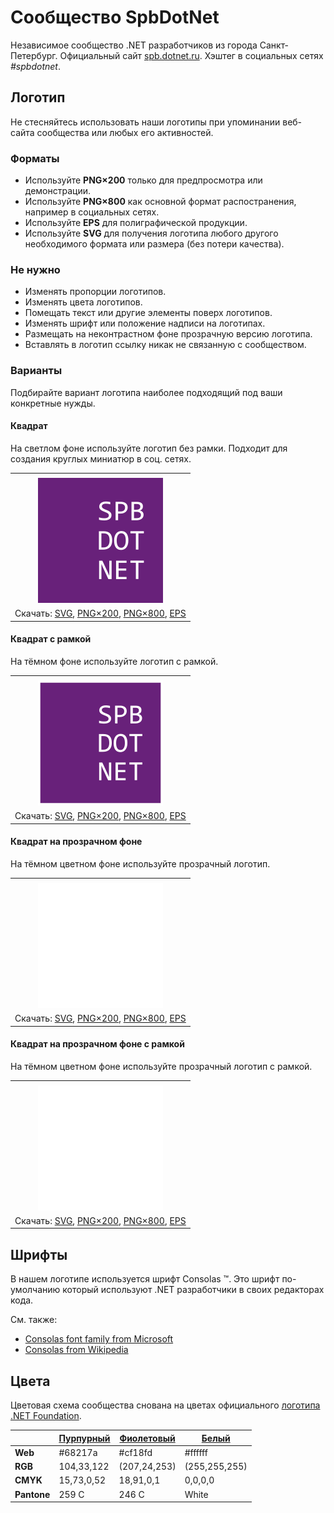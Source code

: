 ﻿# Сообщество SpbDotNet

Независимое сообщество .NET разработчиков из города Санкт-Петербург. Официальный сайт [spb.dotnet.ru](https://spb.dotnet.ru/). Хэштег в социальных сетях _#spbdotnet_.

## Логотип

Не стесняйтесь использовать наши логотипы при упоминании веб-сайта сообщества или любых его активностей.

### Форматы

- Используйте **PNG×200** только для предпросмотра или демонстрации.
- Используйте **PNG×800** как основной формат распостранения, например в социальных сетях.
- Используйте **EPS** для полиграфической продукции.
- Используйте **SVG** для получения логотипа любого другого необходимого формата или размера (без потери качества).

### Не нужно

- Изменять пропорции логотипов.
- Изменять цвета логотипов.
- Помещать текст или другие элементы поверх логотипов.
- Изменять шрифт или положение надписи на логотипах.
- Размещать на неконтрастном фоне прозрачную версию логотипа.
- Вставлять в логотип ссылку никак не связанную с сообществом.

### Варианты

Подбирайте вариант логотипа наиболее подходящий под ваши конкретные нужды.

#### Квадрат

На светлом фоне используйте логотип без рамки. Подходит для создания круглых миниатюр в соц. сетях.

|       |
| :---: |
|       |
| ![Квадрат](spbdotnet-logo-squared-200.png) |
| Скачать: [SVG](https://raw.githubusercontent.com/kulakovt/SpbDotNet/master/Logo/Spb/spbdotnet-logo-squared.svg), [PNG×200](https://raw.githubusercontent.com/kulakovt/SpbDotNet/master/Logo/Spb/spbdotnet-logo-squared-200.png), [PNG×800](https://raw.githubusercontent.com/kulakovt/SpbDotNet/master/Logo/Spb/spbdotnet-logo-squared-800.png), [EPS](https://raw.githubusercontent.com/kulakovt/SpbDotNet/master/Logo/Spb/spbdotnet-logo-squared.eps) |

#### Квадрат с рамкой

На тёмном фоне используйте логотип с рамкой.

|       |
| :---: |
|       |
| ![Квадрат с рамкой](spbdotnet-logo-squared-bordered-200.png) |
| Скачать: [SVG](https://raw.githubusercontent.com/kulakovt/SpbDotNet/master/Logo/Spb/spbdotnet-logo-squared-bordered.svg), [PNG×200](https://raw.githubusercontent.com/kulakovt/SpbDotNet/master/Logo/Spb/spbdotnet-logo-squared-bordered-200.png), [PNG×800](https://raw.githubusercontent.com/kulakovt/SpbDotNet/master/Logo/Spb/spbdotnet-logo-squared-bordered-800.png), [EPS](https://raw.githubusercontent.com/kulakovt/SpbDotNet/master/Logo/Spb/spbdotnet-logo-squared-bordered.eps) |

#### Квадрат на прозрачном фоне

На тёмном цветном фоне используйте прозрачный логотип.

|       |
| :---: |
|       |
| ![Квадрат на прозрачном фоне](spbdotnet-logo-squared-white-200.png) |
| Скачать: [SVG](https://raw.githubusercontent.com/kulakovt/SpbDotNet/master/Logo/Spb/spbdotnet-logo-squared-white.svg), [PNG×200](https://raw.githubusercontent.com/kulakovt/SpbDotNet/master/Logo/Spb/spbdotnet-logo-squared-white-200.png), [PNG×800](https://raw.githubusercontent.com/kulakovt/SpbDotNet/master/Logo/Spb/spbdotnet-logo-squared-white-800.png), [EPS](https://raw.githubusercontent.com/kulakovt/SpbDotNet/master/Logo/Spb/spbdotnet-logo-squared-white.eps) |

#### Квадрат на прозрачном фоне с рамкой

На тёмном цветном фоне используйте прозрачный логотип с рамкой.

|       |
| :---: |
|       |
| ![Квадрат на прозрачном фоне с рамкой](spbdotnet-logo-squared-white-bordered-200.png) |
| Скачать: [SVG](https://raw.githubusercontent.com/kulakovt/SpbDotNet/master/Logo/Spb/spbdotnet-logo-squared-white-bordered.svg), [PNG×200](https://raw.githubusercontent.com/kulakovt/SpbDotNet/master/Logo/Spb/spbdotnet-logo-squared-white-bordered-200.png), [PNG×800](https://raw.githubusercontent.com/kulakovt/SpbDotNet/master/Logo/Spb/spbdotnet-logo-squared-white-bordered-800.png), [EPS](https://raw.githubusercontent.com/kulakovt/SpbDotNet/master/Logo/Spb/spbdotnet-logo-squared-white-bordered.eps) |

## Шрифты

В нашем логотипе используется шрифт Consolas ™. Это шрифт по-умолчанию который используют .NET разработчики в своих редакторах кода.

См. также:

- [Consolas font family from Microsoft](https://docs.microsoft.com/en-us/typography/font-list/consolas)
- [Consolas from Wikipedia](https://en.wikipedia.org/wiki/Consolas)

## Цвета

Цветовая схема сообщества снована на цветах официального [логотипа .NET Foundation](https://github.com/dotnet/swag/tree/master/logo).

|             | [Пурпурный](https://www.color-hex.com/color/68217a) | [Фиолетовый](https://www.color-hex.com/color/cf18fd) | [Белый](https://www.color-hex.com/color/ffffff) |
| ----------- | --------------------------------------------------- | ---------------------------------------------------- | ----------------------------------------------- |
| **Web**     | #68217a                                             | #cf18fd                                              | #ffffff                                         |
| **RGB**     | 104,33,122                                          | (207,24,253)                                         | (255,255,255)                                   |
| **CMYK**    | 15,73,0,52                                          | 18,91,0,1                                            | 0,0,0,0                                         |
| **Pantone** | 259 C                                               | 246 C                                                | White                                           |

